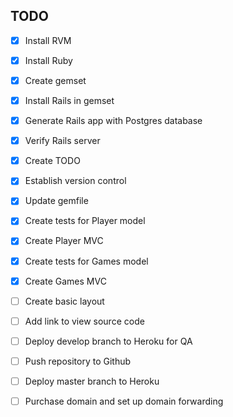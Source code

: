 ## TODO

- [x] Install RVM
- [x] Install Ruby
- [x] Create gemset
- [x] Install Rails in gemset
- [x] Generate Rails app with Postgres database
- [x] Verify Rails server
- [x] Create TODO
- [x] Establish version control
- [x] Update gemfile
- [x] Create tests for Player model
- [x] Create Player MVC
- [x] Create tests for Games model
- [x] Create Games MVC
- [ ] Create basic layout
- [ ] Add link to view source code
- [ ] Deploy develop branch to Heroku for QA
- [ ] Push repository to Github
- [ ] Deploy master branch to Heroku
- [ ] Purchase domain and set up domain forwarding

